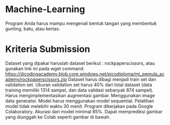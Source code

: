 # Machine-Learning
 Program Anda harus mampu mengenali bentuk tangan yang membentuk gunting, batu, atau kertas.

# Kriteria Submission
 Dataset yang dipakai haruslah dataset berikut : rockpaperscissors, atau gunakan link ini pada wget command: https://dicodingacademy.blob.core.windows.net/picodiploma/ml_pemula_academy/rockpaperscissors.zip
 Dataset harus dibagi menjadi train set dan validation set.
 Ukuran validation set harus 40% dari total dataset (data training memiliki 1314 sampel, dan data validasi sebanyak 874 sampel).
 Harus mengimplementasikan augmentasi gambar.
 Menggunakan image data generator.
 Model harus menggunakan model sequential.
 Pelatihan model tidak melebihi waktu 30 menit.
 Program dikerjakan pada Google Colaboratory.
 Akurasi dari model minimal 85%.
 Dapat memprediksi gambar yang diunggah ke Colab seperti gambar di bawah.
